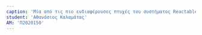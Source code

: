 ```yaml
---
caption: 'Μία από τις πιο ενδιαφέρουσες πτυχές του συστήματος Reactable είναι η δυνατότητα χρήσης του σε άλλους τομείς πέρα από τη μουσική. Η δυνατότητα αλληλεπίδρασης με τα πολλαπλά φυσικά αντικειμένα του Reactable θα μπορούσαν να χρησιμοποιηθούν για την ανάπτυξη εφαρμογών σε τομείς πέρα από τον αρχικά προβλεπόμενο στόχο. Αυτό δίχνει την ευελιξία του συστήματος, το οποίο χρησιμεύει ως εξαιρετικό παράδειγμα ενός τρόπου με τον οποίο η τεχνολογία μπορεί να επαναχρησιμοποιηθεί και να προσαρμοστεί για νέες χρήσεις, με τη δυνατότητα να επηρεάσει διάφορα πεδία με ουσιαστικούς τρόπους εξυπηρετώντας έτσι ένα πολύ ευρύτερο φάσμα αναγκών.'
student: 'Αθανάσιος Καλαμάτας'
AM: 'Π2020150'
---
```

